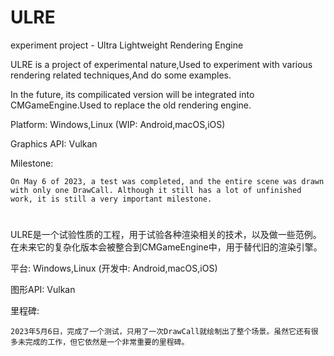 ﻿# ULRE
experiment project - Ultra Lightweight Rendering Engine

ULRE is a project of experimental nature,Used to experiment with various rendering related techniques,And do some examples.

In the future, its compilicated version will be integrated into CMGameEngine.Used to replace the old rendering engine.

Platform: Windows,Linux (WIP: Android,macOS,iOS)

Graphics API: Vulkan

Milestone:

    On May 6 of 2023, a test was completed, and the entire scene was drawn with only one DrawCall. Although it still has a lot of unfinished work, it is still a very important milestone.

#
ULRE是一个试验性质的工程，用于试验各种渲染相关的技术，以及做一些范例。在未来它的复杂化版本会被整合到CMGameEngine中，用于替代旧的渲染引擎。

平台: Windows,Linux (开发中: Android,macOS,iOS)

图形API: Vulkan

里程碑:

    2023年5月6日，完成了一个测试，只用了一次DrawCall就绘制出了整个场景。虽然它还有很多未完成的工作，但它依然是一个非常重要的里程碑。